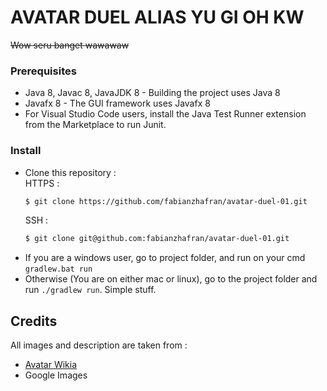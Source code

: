 # AVATAR DUEL ALIAS YU GI OH KW

~~Wow seru banget wawawaw~~

### Prerequisites
- Java 8, Javac 8, JavaJDK 8 - Building the project uses Java 8
- Javafx 8 - The GUI framework uses Javafx 8
- For Visual Studio Code users, install the Java Test Runner extension from the Marketplace to run Junit.

### Install
- Clone this repository : </br>
  HTTPS : 
  ```bash
  $ git clone https://github.com/fabianzhafran/avatar-duel-01.git
  ```
  SSH   : 
  ```bash 
  $ git clone git@github.com:fabianzhafran/avatar-duel-01.git
  ```
- If you are a windows user, go to project folder, and run on your cmd `gradlew.bat run`
- Otherwise (You are on either mac or linux), go to the project folder and run `./gradlew run`. Simple stuff.

## Credits

All images and description are taken from : 
- [Avatar Wikia](https://avatar.fandom.com/wiki/Avatar_Wiki)
- Google Images

